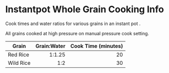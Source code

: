 # Instantpot Whole Grain Cooking Info
Cook times and water ratios for various grains in an instant pot .

All grains cooked at high pressure on manual pressure cook setting.

| Grain | Grain:Water | Cook Time (minutes) |
| ---- | ---: | ---: |
| Red Rice    | 1:1.25 | 20 |
| Wild Rice   | 1:2 | 30 |


